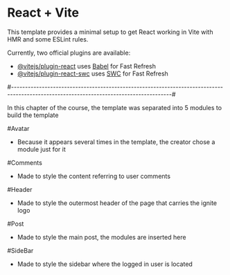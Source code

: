 # React + Vite

This template provides a minimal setup to get React working in Vite with HMR and some ESLint rules.

Currently, two official plugins are available:

- [@vitejs/plugin-react](https://github.com/vitejs/vite-plugin-react/blob/main/packages/plugin-react/README.md) uses [Babel](https://babeljs.io/) for Fast Refresh
- [@vitejs/plugin-react-swc](https://github.com/vitejs/vite-plugin-react-swc) uses [SWC](https://swc.rs/) for Fast Refresh

#---------------------------------------------------------------------------------------------------------------------------------------#

In this chapter of the course, the template was separated into 5 modules to build the template

#Avatar

 - Because it appears several times in the template, the creator chose a module just for it

#Comments
 - Made to style the content referring to user comments

#Header
 - Made to style the outermost header of the page that carries the ignite logo

#Post
 - Made to style the main post, the <Comment/> modules are inserted here

#SideBar
 - Made to style the sidebar where the logged in user is located
